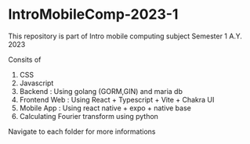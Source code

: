 # IntroMobileComp-2023-1
This repository is part of Intro mobile computing subject Semester 1 A.Y. 2023 

Consits of
1. CSS
2. Javascript
3. Backend : Using golang (GORM,GIN) and maria db
4. Frontend Web : Using React + Typescript + Vite + Chakra UI 
5. Mobile App : Using react native + expo + native base
6. Calculating Fourier transform using python

Navigate to each folder for more informations 
